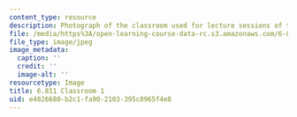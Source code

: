 ```yaml
---
content_type: resource
description: Photograph of the classroom used for lecture sessions of the course.
file: /media/https%3A/open-learning-course-data-rc.s3.amazonaws.com/6-811-principles-and-practice-of-assistive-technology-fall-2014/e4826680b2c1fa902103395c8965f4e8_6-811_classroom-1.jpg
file_type: image/jpeg
image_metadata:
  caption: ''
  credit: ''
  image-alt: ''
resourcetype: Image
title: 6.811 Classroom 1
uid: e4826680-b2c1-fa90-2103-395c8965f4e8
---
```

